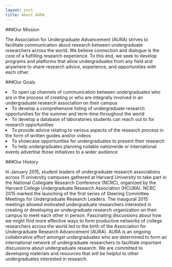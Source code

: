 ```yaml
---
layout: post
title: About AURA
---
```


###Our Mission

The Association for Undergraduate Advancement (AURA) strives to facilitate communication about research between undergraduate researchers across the world. We believe connection and dialogue is the core of a fulfilling research experience. To this end, we seek to develop programs and platforms that allow undergraduates from any field and anywhere to share research advice, experience, and opportunities with each other.

###Our Goals

<li>To open up channels of communication between undergraduates who are in the process of creating or who are integrally involved in an undergraduate research association on their campus</li>
<li>To develop a comprehensive listing of undergraduate research opportunities for the summer and term-time throughout the world</li>
<li>To develop a database of laboratories students can reach out to for research opportunities</li>
<li>To provide advice relating to various aspects of the research process in the form of written guides and/or videos</li>
<li>To showcase opportunities for undergraduates to present their research</li>
<li>To help undergraduates planning notable nationwide or international events advertise those initiatives to a wider audience</li>

###Our History

In January 2015, student leaders of undergraduate research associations across 11 university campuses gathered at Harvard University to take part in the National Collegiate Research Conference (NCRC), organized by the Harvard College Undergraduate Research Association (HCURA). NCRC 2015 marked the launching of the first series of Steering Committee Meetings for Undergraduate Research Leaders. The inaugural 2015 meetings allowed motivated undergraduate researchers interested in creating or developing an undergraduate research organization on their campus to meet each other in person. Fascinating discussions about how we might find more effective ways to form productive networks of college researchers across the world led to the birth of the Association for Undergraduate Research Advancement (AURA). AURA is an ongoing collaborative effort amongst undergraduates who are determined to form an international network of undergraduate researchers to facilitate important discussions about undergraduate research. We are committed to developing materials and resources that will be helpful to other undergraduates interested in research.
